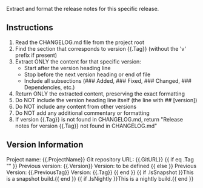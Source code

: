 Extract and format the release notes for this specific release.

## Instructions

1. Read the CHANGELOG.md file from the project root
2. Find the section that corresponds to version {{.Tag}} (without the 'v' prefix if present)
3. Extract ONLY the content for that specific version:
   - Start after the version heading line
   - Stop before the next version heading or end of file
   - Include all subsections (### Added, ### Fixed, ### Changed, ### Dependencies, etc.)
4. Return ONLY the extracted content, preserving the exact formatting
5. Do NOT include the version heading line itself (the line with ## [version])
6. Do NOT include any content from other versions
7. Do NOT add any additional commentary or formatting
8. If version {{.Tag}} is not found in CHANGELOG.md, return "Release notes for version {{.Tag}} not found in CHANGELOG.md"

## Version Information

Project name: {{.ProjectName}}
Git repository URL: {{.GitURL}}
{{ if eq .Tag "" }}
Previous version: {{.Version}}
Version: to be defined
{{ else }}
Previous Version: {{.PreviousTag}}
Version: {{.Tag}}
{{ end }}
{{ if .IsSnapshot }}This is a snapshot build.{{ end }}
{{ if .IsNightly }}This is a nightly build.{{ end }}
